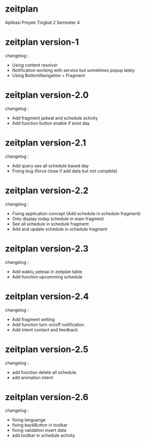 # zeitplan
Aplikasi Proyek Tingkat 2 Semester 4

# zeitplan version-1
changelog :
- Using content resolver
- Notification working with service but sometimes popup lately
- Using BottomNavigation + Fragment

# zeitplan version-2.0
changelog :
- Add fragment jadwal and schedule activity
- Add function button enable if exist day

# zeitplan version-2.1
changelog : 
- Add query see all schedule based day
- Fixing bug (force close if add data but not complete)

# zeitplan version-2.2
changelog :
- Fixing application concept (Add schedule in schedule fragment)
- Only display today schedule in main fragment
- See all schedule in schedule fragment
- Add and update schedule in schedule fragment

# zeitplan version-2.3
changelog :
- Add waktu_selesai in zeitplan table
- Add function upcomming schedule

# zeitplan version-2.4
changelog :
- Add fragment setting
- Add function turn on/off notification
- Add intent contact and feedback

# zeitplan version-2.5
changelog :
- add function delete all schedule
- add animation intent

# zeitplan version-2.6
changelog :
- fixing languange
- fixing backButton in toolbar
- fixing validation insert data
- add toolbar in schedule activity
